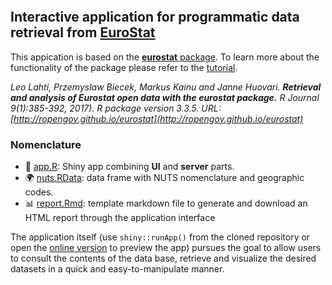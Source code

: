 <a href="https://gist.github.com/rxaviers/7360908" alt="Image description" target="_blank" style="display: inline-block; width: 50px; height; 50px; background-image: url('https://github.com/ordanovich/images/blob/master/portadaWlogos.png?raw=true');"></a>


## Interactive application for programmatic data retrieval from [EuroStat](https://ec.europa.eu/eurostat/data/database)

This appication is based on the [**eurostat** package](http://ropengov.github.io/eurostat/index.html). To learn more about the functionality of the package please refer to the [tutorial](http://ropengov.github.io/eurostat/articles/eurostat_tutorial.html).

*Leo Lahti, Przemyslaw Biecek, Markus Kainu and Janne Huovari. **Retrieval and analysis of Eurostat open data with the eurostat package.** R Journal 9(1):385-392, 2017). 
R package version 3.3.5. URL: [http://ropengov.github.io/eurostat](http://ropengov.github.io/eurostat)*

### Nomenclature

- :rocket: [app.R](https://github.com/ordanovich/downloadEUROSTAT/blob/master/app.R): Shiny app combining **UI** and **server** parts.
- :earth_africa: [nuts.RData](https://github.com/ordanovich/downloadEUROSTAT/raw/master/nuts.RData): data frame with NUTS nomenclature and geographic codes.
- :bar_chart: [report.Rmd](https://github.com/ordanovich/downloadEUROSTAT/blob/master/report.Rmd): template markdown file to generate and download an HTML report through the application interface

The application itself (use `shiny::runApp()` from the cloned repository or open the <a href="http://193.146.75.235/sample-apps/final_apps/eurostat_download/"  rel="noopener noreferrer" target="_blank">online version</a> to preview the app) pursues the goal to allow users to consult the contents of the data base, retrieve and visualize the desired datasets in a quick and easy-to-manipulate manner. 

